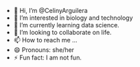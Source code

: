 - 👋 Hi, I’m @CelinyArguilera
- 👀 I’m interested in biology and technology
- 🌱 I’m currently learning data science.
- 💞️ I’m looking to collaborate on life.
- 📫 How to reach me ...
- 😄 Pronouns: she/her
- ⚡ Fun fact: I am not fun. 

<!---
CelinyArguilera/CelinyArguilera is a ✨ special ✨ repository because its `README.md` ("Hello, world!") appears on your GitHub profile.
You can click the Preview link to take a look at your changes.
--->
